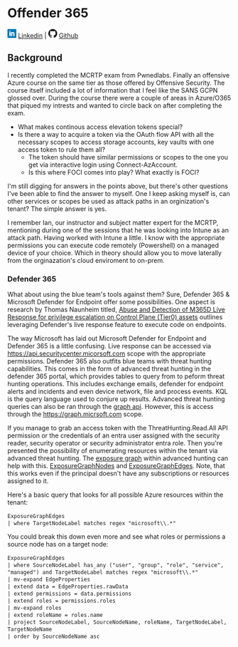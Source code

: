 # Offender 365

![Linkedin](Post%20Images/linkedin.png) [Linkedin](https://www.linkedin.com/in/ryangore/) | ![Github](Post%20Images/github.png) [Github](https://github.com/0v3rride)

## Background
I recently completed the MCRTP exam from Pwnedlabs. Finally an offensive Azure course on the same tier as those offered by Offensive Security. The course itself included a lot of information that I feel like the SANS GCPN glossed over.
During the course there were a couple of areas in Azure/O365 that piqued my intrests and wanted to circle back on after completing the exam.

* What makes continous access elevation tokens special?
* Is there a way to acquire a token via the OAuth flow API with all the necessary scopes to access storage accounts, key vaults with one access token to rule them all?
  * The token should have similar permissions or scopes to the one you get via interactive login using Connect-AzAccount.
  * Is this where FOCI comes into play? What exactly is FOCI?
    
I'm still digging for answers in the points above, but there's other questions I've been able to find the answer to myself. One I keep asking myself is, can other services or scopes be used as attack paths in an orginization's tenant? The simple answer is yes.

I remember Ian, our instructor and subject matter expert for the MCRTP, mentioning during one of the sessions that he was 
looking into Intune as an attack path. Having worked with Intune a little. I know with the appropriate permissions you can execute code remotely (Powershell) on a managed device of your choice. Which in theory should allow you
to move laterally from the orginazation's cloud enviroment to on-prem.

### Defender 365
What about using the blue team's tools against them? Sure, Defender 365 & Microsoft Defender for Endpoint offer some possibilities. One aspect is research by Thomas Naunheim titled, [Abuse and Detection of M365D Live Response for privilege escalation on Control Plane (Tier0) assets](https://www.cloud-architekt.net/abuse-detection-live-response-tier0/) outlines leveraging Defender's live response feature to execute code on endpoints.

The way Microsoft has laid out Microsoft Defender for Endpoint and Defender 365 is a little confusing. Live response can be accessed via https://api.securitycenter.micorsoft.com scope with the appropriate permissions.
Defender 365 also outfits blue teams with threat hunting capabilities. This comes in the form of advanced threat hunting in the defender 365 portal, which provides tables to query from to peform threat hunting operations.
This includes exchange emails, defender for endpoint alerts and incidents and even device network, file and process events. KQL is the query language used to conjure up results. Advanced threat hunting queries can also be
ran through the [graph api](https://learn.microsoft.com/en-us/graph/api/security-security-runhuntingquery?view=graph-rest-1.0&tabs=http). However, this is access through the https://graph.micrsoft.com scope. 

If you manage to grab an access token with the ThreatHunting.Read.All API permission or the credentials of an entra user assigned with the security reader, security operator or security administrator entra role. Then you're presented the possibility of enumerating resources within the tenant via advanced threat hunting. The [exposure graph](https://learn.microsoft.com/en-us/security-exposure-management/query-enterprise-exposure-graph) within advanced hunting can help with this. [ExposureGraphNodes](https://learn.microsoft.com/en-us/defender-xdr/advanced-hunting-exposuregraphnodes-table) and [ExposureGraphEdges](https://learn.microsoft.com/en-us/defender-xdr/advanced-hunting-exposuregraphedges-table). Note, that this works even if the principal doesn't have any subscriptions or resources assigned to it.

Here's a basic query that looks for all possible Azure resources within the tenant:
```
ExposureGraphEdges
| where TargetNodeLabel matches regex "microsoft\\.*"
```

You could break this down even more and see what roles or permissions a source node has on a target node:
```
ExposureGraphEdges
| where SourceNodeLabel has_any ("user", "group", "role", "service", "managed") and TargetNodeLabel matches regex "microsoft\\.*"
| mv-expand EdgeProperties
| extend data = EdgeProperties.rawData
| extend permissions = data.permissions
| extend roles = permissions.roles
| mv-expand roles
| extend roleName = roles.name
| project SourceNodeLabel, SourceNodeName, roleName, TargetNodeLabel, TargetNodeName
| order by SourceNodeName asc
```
